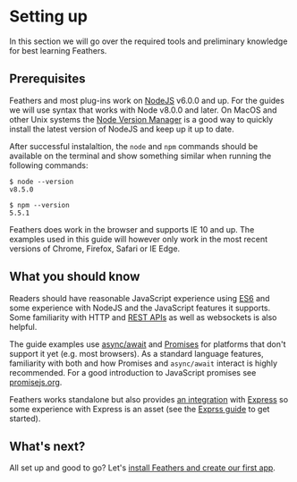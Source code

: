 # Setting up

In this section we will go over the required tools and preliminary knowledge for best learning Feathers.

## Prerequisites

Feathers and most plug-ins work on [NodeJS](https://nodejs.org/en/) v6.0.0 and up. For the guides we will use syntax that works with Node v8.0.0 and later. On MacOS and other Unix systems the [Node Version Manager](https://github.com/creationix/nvm) is a good way to quickly install the latest version of NodeJS and keep up it up to date.

After successful instalaltion, the `node` and `npm` commands should be available on the terminal and show something similar when running the following commands:

```
$ node --version
v8.5.0
```

```
$ npm --version
5.5.1
```

Feathers does work in the browser and supports IE 10 and up. The examples used in this guide will however only work in the most recent versions of Chrome, Firefox, Safari or IE Edge.

## What you should know

Readers should have reasonable JavaScript experience using [ES6](http://es6-features.org/) and some experience with NodeJS and the JavaScript features it supports. Some familiarity with HTTP and [REST APIs](https://en.wikipedia.org/wiki/Representational_state_transfer) as well as websockets is also helpful.

The guide examples use [async/await](https://developer.mozilla.org/en-US/docs/Web/JavaScript/Reference/Statements/async_function) and [Promises](https://developer.mozilla.org/en-US/docs/Web/JavaScript/Reference/Global_Objects/Promise) for platforms that don't support it yet (e.g. most browsers). As a standard language features, familiarity with both and how Promises and `async/await` interact is highly recommended. For a good introduction to JavaScript promises see [promisejs.org](https://www.promisejs.org/).

Feathers works standalone but also provides [an integration](../../api/express.md) with [Express](http://expressjs.com/) so some experience with Express is an asset (see the [Exprss guide](http://expressjs.com/en/guide/routing.html) to get started).

## What's next?

All set up and good to go? Let's [install Feathers and create our first app](./starting.md).
